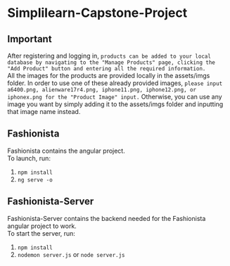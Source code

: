 # Simplilearn-Capstone-Project

## Important

After registering and logging in, `products can be added to your local database by navigating to the "Manage Products" page, clicking the "Add Product" button and entering all the required information.`  
All the images for the products are provided locally in the assets/imgs folder. In order to use one of these already provided images, `please input a6400.png, alienware17r4.png, iphone11.png, iphone12.png, or iphonex.png for the "Product Image" input.` Otherwise, you can use any image you want by simply adding it to the assets/imgs folder and inputting that image name instead.

## Fashionista

Fashionista contains the angular project.  
To launch, run: 
1. ```npm install```
2. ```ng serve -o```

## Fashionista-Server

Fashionista-Server contains the backend needed for the Fashionista angular project to work.  
To start the server, run:
1. `npm install`
2. `nodemon server.js` or `node server.js`
